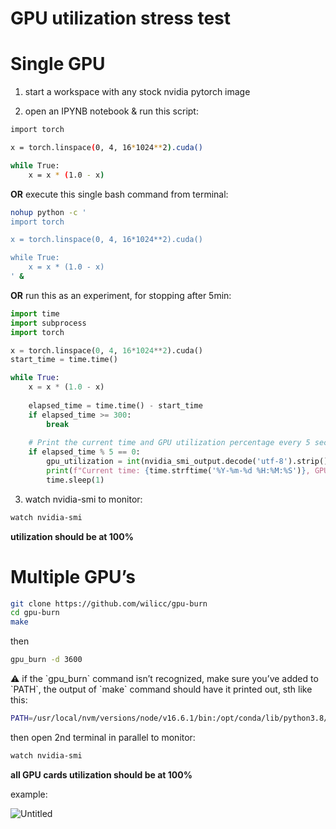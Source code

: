 # GPU utilization stress test

# Single GPU

1) start a workspace with any stock nvidia pytorch image

2) open an IPYNB notebook & run this script:

```bash
import torch

x = torch.linspace(0, 4, 16*1024**2).cuda()

while True:
    x = x * (1.0 - x)
```

**OR** execute this single bash command from terminal:

```bash
nohup python -c '
import torch

x = torch.linspace(0, 4, 16*1024**2).cuda()

while True:
    x = x * (1.0 - x)
' &
```

**OR** run this as an experiment, for stopping after 5min:

```python
import time
import subprocess
import torch

x = torch.linspace(0, 4, 16*1024**2).cuda()
start_time = time.time()

while True:
    x = x * (1.0 - x)
    
    elapsed_time = time.time() - start_time
    if elapsed_time >= 300:
        break
    
    # Print the current time and GPU utilization percentage every 5 seconds
    if elapsed_time % 5 == 0:
        gpu_utilization = int(nvidia_smi_output.decode('utf-8').strip().split('\n')[0].replace(' %', ''))
        print(f"Current time: {time.strftime('%Y-%m-%d %H:%M:%S')}, GPU utilization: {gpu_utilization}%")
        time.sleep(1)
```

3) watch nvidia-smi to monitor:

```bash
watch nvidia-smi
```

**utilization should be at 100%**


# Multiple GPU’s

```bash
git clone https://github.com/wilicc/gpu-burn
cd gpu-burn
make
```

then

```bash
gpu_burn -d 3600
```

<aside>
⚠️ if the `gpu_burn` command isn’t recognized, make sure you’ve added to `PATH`, the output of `make` command should have it printed out, sth like this:

</aside>

```bash
PATH=/usr/local/nvm/versions/node/v16.6.1/bin:/opt/conda/lib/python3.8/site-packages/torch_tensorrt/bin:/opt/conda/bin:/usr/local/mpi/bin:/usr/local/nvidia/bin:/usr/local/cuda/bin:/usr/local/sbin:/usr/local/bin:/usr/sbin:/usr/bin:/sbin:/bin:/usr/local/ucx/bin:/opt/tensorrt/bin::. /usr/local/cuda/bin/nvcc  -I/usr/local/cuda/include -arch=compute_50 -ptx compare.cu -o compare.ptx
```

then open 2nd terminal in parallel to monitor:

```bash
watch nvidia-smi
```

**all GPU cards utilization should be at 100%**

example:

![Untitled](GPU%20utilization%20stress%20test%20133fac9685cf4c29b54e8f49d0716f8e/Untitled.png)